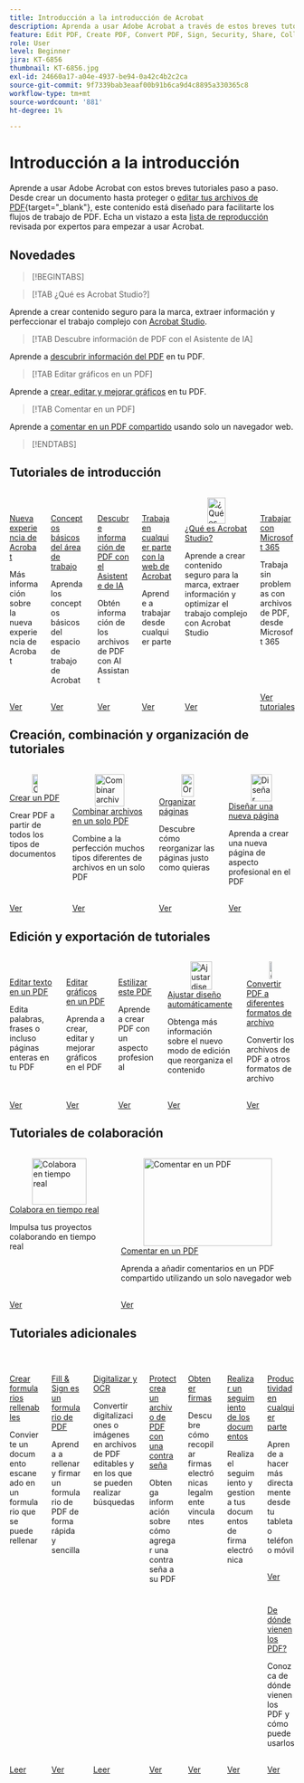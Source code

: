 ```yaml
---
title: Introducción a la introducción de Acrobat
description: Aprenda a usar Adobe Acrobat a través de estos breves tutoriales paso a paso (1-2 min)
feature: Edit PDF, Create PDF, Convert PDF, Sign, Security, Share, Collaboration, Workspace
role: User
level: Beginner
jira: KT-6856
thumbnail: KT-6856.jpg
exl-id: 24660a17-a04e-4937-be94-0a42c4b2c2ca
source-git-commit: 9f7339bab3eaaf00b91b6ca9d4c8895a330365c8
workflow-type: tm+mt
source-wordcount: '881'
ht-degree: 1%

---
```


# Introducción a la introducción

Aprende a usar Adobe Acrobat con estos breves tutoriales paso a paso. Desde crear un documento hasta proteger o [editar tus archivos de PDF](https://www.adobe.com/es/acrobat/online/pdf-editor.html){target="_blank"}, este contenido está diseñado para facilitarte los flujos de trabajo de PDF. Echa un vistazo a esta [lista de reproducción](https://experienceleague.adobe.com/es/playlists/acrobat-get-started-business-users) revisada por expertos para empezar a usar Acrobat.

## Novedades

>[!BEGINTABS]

>[!TAB ¿Qué es Acrobat Studio?]

Aprende a crear contenido seguro para la marca, extraer información y perfeccionar el trabajo complejo con [Acrobat Studio](acrobat-studio.md).

>[!TAB Descubre información de PDF con el Asistente de IA]

Aprende a [descubrir información del PDF](ai-assistant.md) en tu PDF.

>[!TAB Editar gráficos en un PDF]

Aprende a [crear, editar y mejorar gráficos](edit-graphics.md) en tu PDF.

>[!TAB Comentar en un PDF]

Aprende a [comentar en un PDF compartido](comment-on-pdf-files.md) usando solo un navegador web.

>[!ENDTABS]

## Tutoriales de introducción

<!-- START CARDS HTML - DO NOT MODIFY BY HAND -->
<div class="columns">
    <div class="column is-half-tablet is-half-desktop is-one-third-widescreen" aria-label="New Acrobat experience">
        <div class="card" style="height: 100%; display: flex; flex-direction: column; height: 100%;">
            <div class="card-image">
                <figure class="image x-is-16by9">
                    <a href="https://experienceleague.adobe.com/es/docs/document-cloud-learn/acrobat-learning/getting-started/new-workspace" title="nueva experiencia de Acrobat" target="_self" rel="referrer">
                        <img class="is-bordered-r-small" src="https://experienceleague.adobe.com/es/docs/document-cloud-learn/acrobat-learning/getting-started/media_1fd7846c8083ccd0da406c6abf96fe746d9b4539e.png?width=400&format=webply&optimize=medium" alt="nueva experiencia de Acrobat"
                             style="width: 100%; aspect-ratio: 16 / 9; object-fit: cover; overflow: hidden; display: block; margin: auto;">
                    </a>
                </figure>
            </div>
            <div class="card-content is-padded-small" style="display: flex; flex-direction: column; flex-grow: 1; justify-content: space-between;">
                <div class="top-card-content">
                    <p class="headline is-size-6 has-text-weight-bold">
                        <a href="https://experienceleague.adobe.com/es/docs/document-cloud-learn/acrobat-learning/getting-started/new-workspace" target="_self" rel="referrer" title="nueva experiencia de Acrobat">Nueva experiencia de Acrobat</a>
                    </p>
                    <p class="is-size-6">Más información sobre la nueva experiencia de Acrobat</p>
                </div>
                <a href="https://experienceleague.adobe.com/es/docs/document-cloud-learn/acrobat-learning/getting-started/new-workspace" target="_self" rel="referrer" class="spectrum-Button spectrum-Button--outline spectrum-Button--primary spectrum-Button--sizeM" style="align-self: flex-start; margin-top: 1rem;">
                    <span class="spectrum-Button-label has-no-wrap has-text-weight-bold">Ver</span>
                </a>
            </div>
        </div>
    </div>
    <div class="column is-half-tablet is-half-desktop is-one-third-widescreen" aria-label="Workspace basics">
        <div class="card" style="height: 100%; display: flex; flex-direction: column; height: 100%;">
            <div class="card-image">
                <figure class="image x-is-16by9">
                    <a href="https://experienceleague.adobe.com/es/docs/document-cloud-learn/acrobat-learning/getting-started/get-to-know-the-acrobat-dc-interface" title="Conceptos básicos del espacio de trabajo" target="_self" rel="referrer">
                        <img class="is-bordered-r-small" src="https://experienceleague.adobe.com/es/docs/document-cloud-learn/acrobat-learning/getting-started/media_1829b23b3d26ba9ab2687a87be27ecf1b2adde71e.png?width=400&format=webply&optimize=medium" alt="Conceptos básicos del espacio de trabajo"
                             style="width: 100%; aspect-ratio: 16 / 9; object-fit: cover; overflow: hidden; display: block; margin: auto;">
                    </a>
                </figure>
            </div>
            <div class="card-content is-padded-small" style="display: flex; flex-direction: column; flex-grow: 1; justify-content: space-between;">
                <div class="top-card-content">
                    <p class="headline is-size-6 has-text-weight-bold">
                        <a href="https://experienceleague.adobe.com/es/docs/document-cloud-learn/acrobat-learning/getting-started/get-to-know-the-acrobat-dc-interface" target="_self" rel="referrer" title="Conceptos básicos del área de trabajo">Conceptos básicos del área de trabajo</a>
                    </p>
                    <p class="is-size-6">Aprenda los conceptos básicos del espacio de trabajo de Acrobat</p>
                </div>
                <a href="https://experienceleague.adobe.com/es/docs/document-cloud-learn/acrobat-learning/getting-started/get-to-know-the-acrobat-dc-interface" target="_self" rel="referrer" class="spectrum-Button spectrum-Button--outline spectrum-Button--primary spectrum-Button--sizeM" style="align-self: flex-start; margin-top: 1rem;">
                    <span class="spectrum-Button-label has-no-wrap has-text-weight-bold">Ver</span>
                </a>
            </div>
        </div>
    </div>
    <div class="column is-half-tablet is-half-desktop is-one-third-widescreen" aria-label="Discover PDF insights with AI Assistant">
        <div class="card" style="height: 100%; display: flex; flex-direction: column; height: 100%;">
            <div class="card-image">
                <figure class="image x-is-16by9">
                    <a href="https://experienceleague.adobe.com/es/docs/document-cloud-learn/acrobat-learning/getting-started/ai-assistant" title="Descubre información de PDF con AI Assistant" target="_self" rel="referrer">
                        <img class="is-bordered-r-small" src="https://experienceleague.adobe.com/es/docs/document-cloud-learn/acrobat-learning/getting-started/media_16b40a5c89df63b8d9116ee1733680b378915394a.png?width=400&format=webply&optimize=medium" alt="Descubre información de PDF con AI Assistant"
                             style="width: 100%; aspect-ratio: 16 / 9; object-fit: cover; overflow: hidden; display: block; margin: auto;">
                    </a>
                </figure>
            </div>
            <div class="card-content is-padded-small" style="display: flex; flex-direction: column; flex-grow: 1; justify-content: space-between;">
                <div class="top-card-content">
                    <p class="headline is-size-6 has-text-weight-bold">
                        <a href="https://experienceleague.adobe.com/es/docs/document-cloud-learn/acrobat-learning/getting-started/ai-assistant" target="_self" rel="referrer" title="Descubre información de PDF con el asistente de inteligencia artificial">Descubre información de PDF con el Asistente de IA</a>
                    </p>
                    <p class="is-size-6">Obtén información de los archivos de PDF con AI Assistant</p>
                </div>
                <a href="https://experienceleague.adobe.com/es/docs/document-cloud-learn/acrobat-learning/getting-started/ai-assistant" target="_self" rel="referrer" class="spectrum-Button spectrum-Button--outline spectrum-Button--primary spectrum-Button--sizeM" style="align-self: flex-start; margin-top: 1rem;">
                    <span class="spectrum-Button-label has-no-wrap has-text-weight-bold">Ver</span>
                </a>
            </div>
        </div>
    </div>
                <div class="column is-half-tablet is-half-desktop is-one-third-widescreen" aria-label="Work anywhere with Acrobat web">
        <div class="card" style="height: 100%; display: flex; flex-direction: column; height: 100%;">
            <div class="card-image">
                <figure class="image x-is-16by9">
                    <a href="https://experienceleague.adobe.com/es/docs/document-cloud-learn/acrobat-learning/getting-started/acrobatweb" title="Trabaja en cualquier parte con Acrobat web" target="_self" rel="referrer">
                        <img class="is-bordered-r-small" src="https://experienceleague.adobe.com/es/docs/document-cloud-learn/acrobat-learning/getting-started/media_1bfcf9b6746a553be3bae3718499df7f83847b637.png?width=400&format=webply&optimize=medium" alt="Trabaja en cualquier parte con Acrobat web"
                             style="width: 100%; aspect-ratio: 16 / 9; object-fit: cover; overflow: hidden; display: block; margin: auto;">
                    </a>
                </figure>
            </div>
            <div class="card-content is-padded-small" style="display: flex; flex-direction: column; flex-grow: 1; justify-content: space-between;">
                <div class="top-card-content">
                    <p class="headline is-size-6 has-text-weight-bold">
                        <a href="https://experienceleague.adobe.com/es/docs/document-cloud-learn/acrobat-learning/getting-started/acrobatweb" target="_self" rel="referrer" title="Trabaja en cualquier parte con Acrobat web">Trabaja en cualquier parte con la web de Acrobat</a>
                    </p>
                    <p class="is-size-6">Aprende a trabajar desde cualquier parte</p>
                </div>
                <a href="https://experienceleague.adobe.com/es/docs/document-cloud-learn/acrobat-learning/getting-started/acrobatweb" target="_self" rel="referrer" class="spectrum-Button spectrum-Button--outline spectrum-Button--primary spectrum-Button--sizeM" style="align-self: flex-start; margin-top: 1rem;">
                    <span class="spectrum-Button-label has-no-wrap has-text-weight-bold">Ver</span>
                </a>
            </div>
        </div>
    </div>
                 <div class="column is-half-tablet is-half-desktop is-one-third-widescreen"         aria-label="What is Acrobat Studio?">
                      <div class="card" style="height: 100%; display: flex; flex-direction: column; height: 100%;">
                 <div class="card-image">
                <figure class="image x-is-16by9">
                    <a href="https://experienceleague.adobe.com/es/docs/document-cloud-learn/acrobat-learning/getting-started/acrobat-studio" title="¿Qué es Acrobat Studio?" target="_self" rel="referrer">
                        <img class="is-bordered-r-small" src="https://experienceleague.adobe.com/es/docs/document-cloud-learn/acrobat-learning/by-industry/media_1f6d6f7b7584d916a156a186267c3d3790ae9144a.png?width=400&format=webply&optimize=medium" alt="¿Qué es Acrobat Studio?"
                             style="width: 100%; aspect-ratio: 16 / 9; object-fit: cover; overflow: hidden; display: block; margin: auto;">
                    </a>
                </figure>
                 </div>
                     <div class="card-content is-padded-small" style="display: flex; flex-direction: column; flex-grow: 1; justify-content: space-between;">
                <div class="top-card-content">
                    <p class="headline is-size-6 has-text-weight-bold">
                        <a href="https://experienceleague.adobe.com/es/docs/document-cloud-learn/acrobat-learning/getting-started/acrobat-studio" target="_self" rel="referrer" title="¿Qué es Acrobat Studio?">¿Qué es Acrobat Studio?</a>
                    </p>
                    <p class="is-size-6">Aprende a crear contenido seguro para la marca, extraer información y optimizar el trabajo complejo con Acrobat Studio</p>
                </div>
                <a href="https://experienceleague.adobe.com/es/docs/document-cloud-learn/acrobat-learning/getting-started/acrobat-studio" target="_self" rel="referrer" class="spectrum-Button spectrum-Button--outline spectrum-Button--primary spectrum-Button--sizeM" style="align-self: flex-start; margin-top: 1rem;">
                    <span class="spectrum-Button-label has-no-wrap has-text-weight-bold">Ver</span>
                </a>
            </div>
        </div>
    </div>
    <div class="column is-half-tablet is-half-desktop is-one-third-widescreen" aria-label="Work with Microsoft 365">
        <div class="card" style="height: 100%; display: flex; flex-direction: column; height: 100%;">
            <div class="card-image">
                <figure class="image x-is-16by9">
                    <a href="https://experienceleague.adobe.com/es/docs/document-cloud-learn/acrobat-learning/integrations/integrate-overview#microsoft" title="Trabajar con Microsoft 365" target="_self" rel="referrer">
                        <img class="is-bordered-r-small" src="https://experienceleague.adobe.com/es/docs/document-cloud-learn/acrobat-learning/getting-started/media_1e715d1ec959dc755a27cab94e21039372673afac.png?width=400&format=webply&optimize=medium" alt="Trabajar con Microsoft 365"
                             style="width: 100%; aspect-ratio: 16 / 9; object-fit: cover; overflow: hidden; display: block; margin: auto;">
                    </a>
                </figure>
            </div>
            <div class="card-content is-padded-small" style="display: flex; flex-direction: column; flex-grow: 1; justify-content: space-between;">
                <div class="top-card-content">
                    <p class="headline is-size-6 has-text-weight-bold">
                        <a href="https://experienceleague.adobe.com/es/docs/document-cloud-learn/acrobat-learning/integrations/integrate-overview#microsoft" target="_self" rel="referrer" title="Trabajar con Microsoft 365">Trabajar con Microsoft 365</a>
                    </p>
                    <p class="is-size-6">Trabaja sin problemas con archivos de PDF, desde Microsoft 365</p>
                </div>
                <a href="https://experienceleague.adobe.com/es/docs/document-cloud-learn/acrobat-learning/integrations/integrate-overview#microsoft" target="_self" rel="referrer" class="spectrum-Button spectrum-Button--outline spectrum-Button--primary spectrum-Button--sizeM" style="align-self: flex-start; margin-top: 1rem;">
                    <span class="spectrum-Button-label has-no-wrap has-text-weight-bold">Ver tutoriales</span>
                </a>
            </div>
        </div>
    </div>
</div>
<!-- END CARDS HTML - DO NOT MODIFY BY HAND -->

## Creación, combinación y organización de tutoriales

<!-- START CARDS HTML - DO NOT MODIFY BY HAND -->
<div class="columns">
    <div class="column is-half-tablet is-half-desktop is-one-third-widescreen" aria-label="Create a PDF">
        <div class="card" style="height: 100%; display: flex; flex-direction: column; height: 100%;">
            <div class="card-image">
                <figure class="image x-is-16by9">
                    <a href="https://experienceleague.adobe.com/es/docs/document-cloud-learn/acrobat-learning/getting-started/create-pdf" title="Crear un PDF" target="_self" rel="referrer">
                        <img class="is-bordered-r-small" src="https://experienceleague.adobe.com/es/docs/document-cloud-learn/acrobat-learning/getting-started/media_16f0a3abd52647334bb64fdf140cf94afd63188d2.png?width=400&format=webply&optimize=medium" alt="Crear un PDF"
                             style="width: 100%; aspect-ratio: 16 / 9; object-fit: cover; overflow: hidden; display: block; margin: auto;">
                    </a>
                </figure>
            </div>
            <div class="card-content is-padded-small" style="display: flex; flex-direction: column; flex-grow: 1; justify-content: space-between;">
                <div class="top-card-content">
                    <p class="headline is-size-6 has-text-weight-bold">
                        <a href="https://experienceleague.adobe.com/es/docs/document-cloud-learn/acrobat-learning/getting-started/create-pdf" target="_self" rel="referrer" title="Crear un PDF">Crear un PDF</a>
                    </p>
                    <p class="is-size-6">Crear PDF a partir de todos los tipos de documentos</p>
                </div>
                <a href="https://experienceleague.adobe.com/es/docs/document-cloud-learn/acrobat-learning/getting-started/create-pdf" target="_self" rel="referrer" class="spectrum-Button spectrum-Button--outline spectrum-Button--primary spectrum-Button--sizeM" style="align-self: flex-start; margin-top: 1rem;">
                    <span class="spectrum-Button-label has-no-wrap has-text-weight-bold">Ver</span>
                </a>
            </div>
        </div>
    </div>
    <div class="column is-half-tablet is-half-desktop is-one-third-widescreen" aria-label="Combine files into a single PDF">
        <div class="card" style="height: 100%; display: flex; flex-direction: column; height: 100%;">
            <div class="card-image">
                <figure class="image x-is-16by9">
                    <a href="https://experienceleague.adobe.com/es/docs/document-cloud-learn/acrobat-learning/getting-started/combine-to-pdf" title="Combinar archivos en un único PDF" target="_self" rel="referrer">
                        <img class="is-bordered-r-small" src="https://experienceleague.adobe.com/es/docs/document-cloud-learn/acrobat-learning/getting-started/media_11be639aeee441f5b0e2b4900730339cd1798a4b9.png?width=400&format=webply&optimize=medium" alt="Combinar archivos en un único PDF"
                             style="width: 100%; aspect-ratio: 16 / 9; object-fit: cover; overflow: hidden; display: block; margin: auto;">
                    </a>
                </figure>
            </div>
            <div class="card-content is-padded-small" style="display: flex; flex-direction: column; flex-grow: 1; justify-content: space-between;">
                <div class="top-card-content">
                    <p class="headline is-size-6 has-text-weight-bold">
                        <a href="https://experienceleague.adobe.com/es/docs/document-cloud-learn/acrobat-learning/getting-started/combine-to-pdf" target="_self" rel="referrer" title="Combinar archivos en un único PDF">Combinar archivos en un solo PDF</a>
                    </p>
                    <p class="is-size-6">Combine a la perfección muchos tipos diferentes de archivos en un solo PDF</p>
                </div>
                <a href="https://experienceleague.adobe.com/es/docs/document-cloud-learn/acrobat-learning/getting-started/combine-to-pdf" target="_self" rel="referrer" class="spectrum-Button spectrum-Button--outline spectrum-Button--primary spectrum-Button--sizeM" style="align-self: flex-start; margin-top: 1rem;">
                    <span class="spectrum-Button-label has-no-wrap has-text-weight-bold">Ver</span>
                </a>
            </div>
        </div>
    </div>
    <div class="column is-half-tablet is-half-desktop is-one-third-widescreen" aria-label="Organize pages">
        <div class="card" style="height: 100%; display: flex; flex-direction: column; height: 100%;">
            <div class="card-image">
                <figure class="image x-is-16by9">
                    <a href="https://experienceleague.adobe.com/es/docs/document-cloud-learn/acrobat-learning/getting-started/organize" title="Organizar páginas" target="_self" rel="referrer">
                        <img class="is-bordered-r-small" src="https://experienceleague.adobe.com/es/docs/document-cloud-learn/acrobat-learning/getting-started/media_17e55bdc9d65c0ae578fd3d6d32d1eb3bf3719714.png?width=400&format=webply&optimize=medium" alt="Organizar páginas"
                             style="width: 100%; aspect-ratio: 16 / 9; object-fit: cover; overflow: hidden; display: block; margin: auto;">
                    </a>
                </figure>
            </div>
            <div class="card-content is-padded-small" style="display: flex; flex-direction: column; flex-grow: 1; justify-content: space-between;">
                <div class="top-card-content">
                    <p class="headline is-size-6 has-text-weight-bold">
                        <a href="https://experienceleague.adobe.com/es/docs/document-cloud-learn/acrobat-learning/getting-started/organize" target="_self" rel="referrer" title="Organizar páginas">Organizar páginas</a>
                    </p>
                    <p class="is-size-6">Descubre cómo reorganizar las páginas justo como quieras</p>
                </div>
                <a href="https://experienceleague.adobe.com/es/docs/document-cloud-learn/acrobat-learning/getting-started/organize" target="_self" rel="referrer" class="spectrum-Button spectrum-Button--outline spectrum-Button--primary spectrum-Button--sizeM" style="align-self: flex-start; margin-top: 1rem;">
                    <span class="spectrum-Button-label has-no-wrap has-text-weight-bold">Ver</span>
                </a>
            </div>
        </div>
    </div>
    <div class="column is-half-tablet is-half-desktop is-one-third-widescreen" aria-label="Design a new page">
        <div class="card" style="height: 100%; display: flex; flex-direction: column; height: 100%;">
            <div class="card-image">
                <figure class="image x-is-16by9">
                    <a href="https://experienceleague.adobe.com/es/docs/document-cloud-learn/acrobat-learning/getting-started/add-custom-page" title="Diseñar una página nueva" target="_self" rel="referrer">
                        <img class="is-bordered-r-small" src="https://experienceleague.adobe.com/es/docs/document-cloud-learn/acrobat-learning/getting-started/media_1f048322a16c3f2b9762347f0ea4e90b24dcd279e.png?width=400&format=webply&optimize=medium" alt="Diseñar una página nueva"
                             style="width: 100%; aspect-ratio: 16 / 9; object-fit: cover; overflow: hidden; display: block; margin: auto;">
                    </a>
                </figure>
            </div>
            <div class="card-content is-padded-small" style="display: flex; flex-direction: column; flex-grow: 1; justify-content: space-between;">
                <div class="top-card-content">
                    <p class="headline is-size-6 has-text-weight-bold">
                        <a href="https://experienceleague.adobe.com/es/docs/document-cloud-learn/acrobat-learning/getting-started/add-custom-page" target="_self" rel="referrer" title="Diseñar una página nueva">Diseñar una nueva página</a>
                    </p>
                    <p class="is-size-6">Aprenda a crear una nueva página de aspecto profesional en el PDF</p>
                </div>
                <a href="https://experienceleague.adobe.com/es/docs/document-cloud-learn/acrobat-learning/getting-started/add-custom-page" target="_self" rel="referrer" class="spectrum-Button spectrum-Button--outline spectrum-Button--primary spectrum-Button--sizeM" style="align-self: flex-start; margin-top: 1rem;">
                    <span class="spectrum-Button-label has-no-wrap has-text-weight-bold">Ver</span>
                </a>
            </div>
        </div>
    </div>
</div>
<!-- END CARDS HTML - DO NOT MODIFY BY HAND -->

## Edición y exportación de tutoriales

<!-- START CARDS HTML - DO NOT MODIFY BY HAND -->
<div class="columns">
    <div class="column is-half-tablet is-half-desktop is-one-third-widescreen" aria-label="Edit text in a PDF">
        <div class="card" style="height: 100%; display: flex; flex-direction: column; height: 100%;">
            <div class="card-image">
                <figure class="image x-is-16by9">
                    <a href="https://experienceleague.adobe.com/es/docs/document-cloud-learn/acrobat-learning/getting-started/edit-pdf" title="Edición de texto en un PDF" target="_self" rel="referrer">
                        <img class="is-bordered-r-small" src="https://experienceleague.adobe.com/es/docs/document-cloud-learn/acrobat-learning/getting-started/media_13401767164ccbafc5bcc35d34d2334fc961255e1.png?width=400&format=webply&optimize=medium" alt="Edición de texto en un PDF"
                             style="width: 100%; aspect-ratio: 16 / 9; object-fit: cover; overflow: hidden; display: block; margin: auto;">
                    </a>
                </figure>
            </div>
            <div class="card-content is-padded-small" style="display: flex; flex-direction: column; flex-grow: 1; justify-content: space-between;">
                <div class="top-card-content">
                    <p class="headline is-size-6 has-text-weight-bold">
                        <a href="https://experienceleague.adobe.com/es/docs/document-cloud-learn/acrobat-learning/getting-started/edit-pdf" target="_self" rel="referrer" title="Edición de texto en un PDF">Editar texto en un PDF</a>
                    </p>
                    <p class="is-size-6">Edita palabras, frases o incluso páginas enteras en tu PDF</p>
                </div>
                <a href="https://experienceleague.adobe.com/es/docs/document-cloud-learn/acrobat-learning/getting-started/edit-pdf" target="_self" rel="referrer" class="spectrum-Button spectrum-Button--outline spectrum-Button--primary spectrum-Button--sizeM" style="align-self: flex-start; margin-top: 1rem;">
                    <span class="spectrum-Button-label has-no-wrap has-text-weight-bold">Ver</span>
                </a>
            </div>
        </div>
    </div>
    <div class="column is-half-tablet is-half-desktop is-one-third-widescreen" aria-label="Edit graphics in a PDF">
        <div class="card" style="height: 100%; display: flex; flex-direction: column; height: 100%;">
            <div class="card-image">
                <figure class="image x-is-16by9">
                    <a href="https://experienceleague.adobe.com/es/docs/document-cloud-learn/acrobat-learning/getting-started/edit-graphics" title="Edición de gráficos en un PDF" target="_self" rel="referrer">
                        <img class="is-bordered-r-small" src="https://experienceleague.adobe.com/es/docs/document-cloud-learn/acrobat-learning/getting-started/media_10cbcb294cdbd62dc9d8f6b2f5f5f160782370141.png?width=400&format=webply&optimize=medium" alt="Edición de gráficos en un PDF"
                             style="width: 100%; aspect-ratio: 16 / 9; object-fit: cover; overflow: hidden; display: block; margin: auto;">
                    </a>
                </figure>
            </div>
            <div class="card-content is-padded-small" style="display: flex; flex-direction: column; flex-grow: 1; justify-content: space-between;">
                <div class="top-card-content">
                    <p class="headline is-size-6 has-text-weight-bold">
                        <a href="https://experienceleague.adobe.com/es/docs/document-cloud-learn/acrobat-learning/getting-started/edit-graphics" target="_self" rel="referrer" title="Edición de gráficos en un PDF">Editar gráficos en un PDF</a>
                    </p>
                    <p class="is-size-6">Aprenda a crear, editar y mejorar gráficos en el PDF</p>
                </div>
                <a href="https://experienceleague.adobe.com/es/docs/document-cloud-learn/acrobat-learning/getting-started/edit-graphics" target="_self" rel="referrer" class="spectrum-Button spectrum-Button--outline spectrum-Button--primary spectrum-Button--sizeM" style="align-self: flex-start; margin-top: 1rem;">
                    <span class="spectrum-Button-label has-no-wrap has-text-weight-bold">Ver</span>
                </a>
            </div>
        </div>
    </div>
    <div class="column is-half-tablet is-half-desktop is-one-third-widescreen" aria-label="Stylize this PDF">
        <div class="card" style="height: 100%; display: flex; flex-direction: column; height: 100%;">
            <div class="card-image">
                <figure class="image x-is-16by9">
                    <a href="https://experienceleague.adobe.com/es/docs/document-cloud-learn/acrobat-learning/getting-started/stylize-this-pdf" title="Estilizar este PDF" target="_self" rel="referrer">
                        <img class="is-bordered-r-small" src="https://experienceleague.adobe.com/es/docs/document-cloud-learn/acrobat-learning/getting-started/media_199eeb70612b1e3f04c00cbe3ebf7f4cc2016bcef.png?width=400&format=webply&optimize=medium" alt="Estilizar este PDF"
                             style="width: 100%; aspect-ratio: 16 / 9; object-fit: cover; overflow: hidden; display: block; margin: auto;">
                    </a>
                </figure>
            </div>
            <div class="card-content is-padded-small" style="display: flex; flex-direction: column; flex-grow: 1; justify-content: space-between;">
                <div class="top-card-content">
                    <p class="headline is-size-6 has-text-weight-bold">
                        <a href="https://experienceleague.adobe.com/es/docs/document-cloud-learn/acrobat-learning/getting-started/stylize-this-pdf" target="_self" rel="referrer" title="Estilizar este PDF">Estilizar este PDF</a>
                    </p>
                    <p class="is-size-6">Aprende a crear PDF con un aspecto profesional</p>
                </div>
                <a href="https://experienceleague.adobe.com/es/docs/document-cloud-learn/acrobat-learning/getting-started/stylize-this-pdf" target="_self" rel="referrer" class="spectrum-Button spectrum-Button--outline spectrum-Button--primary spectrum-Button--sizeM" style="align-self: flex-start; margin-top: 1rem;">
                    <span class="spectrum-Button-label has-no-wrap has-text-weight-bold">Ver</span>
                </a>
            </div>
        </div>
    </div>
    <div class="column is-half-tablet is-half-desktop is-one-third-widescreen" aria-label="Auto-adjust layout">
        <div class="card" style="height: 100%; display: flex; flex-direction: column; height: 100%;">
            <div class="card-image">
                <figure class="image x-is-16by9">
                    <a href="https://experienceleague.adobe.com/es/docs/document-cloud-learn/acrobat-learning/getting-started/auto-adjust-layout" title="Ajustar diseño automáticamente" target="_self" rel="referrer">
                        <img class="is-bordered-r-small" src="https://experienceleague.adobe.com/es/docs/document-cloud-learn/acrobat-learning/getting-started/media_1072b7b70b16efa68b4bd6bbc2152a4dd90bd6dfb.png?width=400&format=webply&optimize=medium" alt="Ajustar diseño automáticamente"
                             style="width: 100%; aspect-ratio: 16 / 9; object-fit: cover; overflow: hidden; display: block; margin: auto;">
                    </a>
                </figure>
            </div>
            <div class="card-content is-padded-small" style="display: flex; flex-direction: column; flex-grow: 1; justify-content: space-between;">
                <div class="top-card-content">
                    <p class="headline is-size-6 has-text-weight-bold">
                        <a href="https://experienceleague.adobe.com/es/docs/document-cloud-learn/acrobat-learning/getting-started/auto-adjust-layout" target="_self" rel="referrer" title="Ajustar diseño automáticamente">Ajustar diseño automáticamente</a>
                    </p>
                    <p class="is-size-6">Obtenga más información sobre el nuevo modo de edición que reorganiza el contenido</p>
                </div>
                <a href="https://experienceleague.adobe.com/es/docs/document-cloud-learn/acrobat-learning/getting-started/auto-adjust-layout" target="_self" rel="referrer" class="spectrum-Button spectrum-Button--outline spectrum-Button--primary spectrum-Button--sizeM" style="align-self: flex-start; margin-top: 1rem;">
                    <span class="spectrum-Button-label has-no-wrap has-text-weight-bold">Ver</span>
                </a>
            </div>
        </div>
    </div>
    <div class="column is-half-tablet is-half-desktop is-one-third-widescreen" aria-label="Convert PDF to different file formats">
        <div class="card" style="height: 100%; display: flex; flex-direction: column; height: 100%;">
            <div class="card-image">
                <figure class="image x-is-16by9">
                    <a href="https://experienceleague.adobe.com/es/docs/document-cloud-learn/acrobat-learning/getting-started/export-pdf" title="Convertir PDF a diferentes formatos de archivo" target="_self" rel="referrer">
                        <img class="is-bordered-r-small" src="https://experienceleague.adobe.com/es/docs/document-cloud-learn/acrobat-learning/getting-started/media_16383696f2610f1419050df7dca0b9dc77b94f836.png?width=400&format=webply&optimize=medium" alt="Convertir PDF a diferentes formatos de archivo"
                             style="width: 100%; aspect-ratio: 16 / 9; object-fit: cover; overflow: hidden; display: block; margin: auto;">
                    </a>
                </figure>
            </div>
            <div class="card-content is-padded-small" style="display: flex; flex-direction: column; flex-grow: 1; justify-content: space-between;">
                <div class="top-card-content">
                    <p class="headline is-size-6 has-text-weight-bold">
                        <a href="https://experienceleague.adobe.com/es/docs/document-cloud-learn/acrobat-learning/getting-started/export-pdf" target="_self" rel="referrer" title="Convertir PDF a diferentes formatos de archivo">Convertir PDF a diferentes formatos de archivo</a>
                    </p>
                    <p class="is-size-6">Convertir los archivos de PDF a otros formatos de archivo</p>
                </div>
                <a href="https://experienceleague.adobe.com/es/docs/document-cloud-learn/acrobat-learning/getting-started/export-pdf" target="_self" rel="referrer" class="spectrum-Button spectrum-Button--outline spectrum-Button--primary spectrum-Button--sizeM" style="align-self: flex-start; margin-top: 1rem;">
                    <span class="spectrum-Button-label has-no-wrap has-text-weight-bold">Ver</span>
                </a>
            </div>
        </div>
    </div>
</div>
<!-- END CARDS HTML - DO NOT MODIFY BY HAND -->

## Tutoriales de colaboración

<!-- START CARDS HTML - DO NOT MODIFY BY HAND -->
<div class="columns">
    <div class="column is-half-tablet is-half-desktop is-one-third-widescreen" aria-label="Collaborate in real time">
        <div class="card" style="height: 100%; display: flex; flex-direction: column; height: 100%;">
            <div class="card-image">
                <figure class="image x-is-16by9">
                    <a href="https://experienceleague.adobe.com/es/docs/document-cloud-learn/acrobat-learning/getting-started/collaborate" title="Colabora en tiempo real" target="_self" rel="referrer">
                        <img class="is-bordered-r-small" src="https://experienceleague.adobe.com/es/docs/document-cloud-learn/acrobat-learning/getting-started/media_1f5dd20f4df4fb7d2f5c80653268baf61e708a449.png?width=400&format=webply&optimize=medium" alt="Colabora en tiempo real"
                             style="width: 100%; aspect-ratio: 16 / 9; object-fit: cover; overflow: hidden; display: block; margin: auto;">
                    </a>
                </figure>
            </div>
            <div class="card-content is-padded-small" style="display: flex; flex-direction: column; flex-grow: 1; justify-content: space-between;">
                <div class="top-card-content">
                    <p class="headline is-size-6 has-text-weight-bold">
                        <a href="https://experienceleague.adobe.com/es/docs/document-cloud-learn/acrobat-learning/getting-started/collaborate" target="_self" rel="referrer" title="Colabora en tiempo real">Colabora en tiempo real</a>
                    </p>
                    <p class="is-size-6">Impulsa tus proyectos colaborando en tiempo real</p>
                </div>
                <a href="https://experienceleague.adobe.com/es/docs/document-cloud-learn/acrobat-learning/getting-started/collaborate" target="_self" rel="referrer" class="spectrum-Button spectrum-Button--outline spectrum-Button--primary spectrum-Button--sizeM" style="align-self: flex-start; margin-top: 1rem;">
                    <span class="spectrum-Button-label has-no-wrap has-text-weight-bold">Ver</span>
                </a>
            </div>
        </div>
    </div>
    <div class="column is-half-tablet is-half-desktop is-one-third-widescreen" aria-label="Comment on a PDF">
        <div class="card" style="height: 100%; display: flex; flex-direction: column; height: 100%;">
            <div class="card-image">
                <figure class="image x-is-16by9">
                    <a href="https://experienceleague.adobe.com/es/docs/document-cloud-learn/acrobat-learning/getting-started/comment-on-pdf-files" title="Comentar en un PDF" target="_self" rel="referrer">
                        <img class="is-bordered-r-small" src="https://experienceleague.adobe.com/es/docs/document-cloud-learn/acrobat-learning/getting-started/media_116d7c4b645e8d4c4e4645df9cb83a36501431471.png?width=400&format=webply&optimize=medium" alt="Comentar en un PDF"
                             style="width: 100%; aspect-ratio: 16 / 9; object-fit: cover; overflow: hidden; display: block; margin: auto;">
                    </a>
                </figure>
            </div>
            <div class="card-content is-padded-small" style="display: flex; flex-direction: column; flex-grow: 1; justify-content: space-between;">
                <div class="top-card-content">
                    <p class="headline is-size-6 has-text-weight-bold">
                        <a href="https://experienceleague.adobe.com/es/docs/document-cloud-learn/acrobat-learning/getting-started/comment-on-pdf-files" target="_self" rel="referrer" title="Comentar en un PDF">Comentar en un PDF</a>
                    </p>
                    <p class="is-size-6">Aprenda a añadir comentarios en un PDF compartido utilizando un solo navegador web</p>
                </div>
                <a href="https://experienceleague.adobe.com/es/docs/document-cloud-learn/acrobat-learning/getting-started/comment-on-pdf-files" target="_self" rel="referrer" class="spectrum-Button spectrum-Button--outline spectrum-Button--primary spectrum-Button--sizeM" style="align-self: flex-start; margin-top: 1rem;">
                    <span class="spectrum-Button-label has-no-wrap has-text-weight-bold">Ver</span>
                </a>
            </div>
        </div>
    </div>
</div>
<!-- END CARDS HTML - DO NOT MODIFY BY HAND -->

## Tutoriales adicionales

<!-- START CARDS HTML - DO NOT MODIFY BY HAND -->
<div class="columns">
    <div class="column is-half-tablet is-half-desktop is-one-third-widescreen" aria-label="Create fillable forms">
        <div class="card" style="height: 100%; display: flex; flex-direction: column; height: 100%;">
            <div class="card-image">
                <figure class="image x-is-16by9">
                    <a href="https://experienceleague.adobe.com/es/docs/document-cloud-learn/acrobat-learning/getting-started/create-fillable-forms" title="Crear formularios rellenables" target="_self" rel="referrer">
                        <img class="is-bordered-r-small" src="https://experienceleague.adobe.com/es/docs/document-cloud-learn/acrobat-learning/getting-started/media_109411f58bacd579c020661fd7f6577ed63726aef.png?width=400&format=webply&optimize=medium" alt="Crear formularios rellenables"
                             style="width: 100%; aspect-ratio: 16 / 9; object-fit: cover; overflow: hidden; display: block; margin: auto;">
                    </a>
                </figure>
            </div>
            <div class="card-content is-padded-small" style="display: flex; flex-direction: column; flex-grow: 1; justify-content: space-between;">
                <div class="top-card-content">
                    <p class="headline is-size-6 has-text-weight-bold">
                        <a href="https://experienceleague.adobe.com/es/docs/document-cloud-learn/acrobat-learning/getting-started/create-fillable-forms" target="_self" rel="referrer" title="Crear formularios rellenables">Crear formularios rellenables</a>
                    </p>
                    <p class="is-size-6">Convierte un documento escaneado en un formulario que se puede rellenar</p>
                </div>
                <a href="https://experienceleague.adobe.com/es/docs/document-cloud-learn/acrobat-learning/getting-started/create-fillable-forms" target="_self" rel="referrer" class="spectrum-Button spectrum-Button--outline spectrum-Button--primary spectrum-Button--sizeM" style="align-self: flex-start; margin-top: 1rem;">
                    <span class="spectrum-Button-label has-no-wrap has-text-weight-bold">Leer</span>
                </a>
            </div>
        </div>
    </div>
    <div class="column is-half-tablet is-half-desktop is-one-third-widescreen" aria-label="Fill & Sign a PDF form">
        <div class="card" style="height: 100%; display: flex; flex-direction: column; height: 100%;">
            <div class="card-image">
                <figure class="image x-is-16by9">
                    <a href="https://experienceleague.adobe.com/es/docs/document-cloud-learn/acrobat-learning/getting-started/fill-and-sign" title="Formulario de Fill &amp; Sign como PDF" target="_self" rel="referrer">
                        <img class="is-bordered-r-small" src="https://experienceleague.adobe.com/es/docs/document-cloud-learn/acrobat-learning/getting-started/media_1e8d0607bd61f9cf6a5781801e8e075019fa10ce8.png?width=400&format=webply&optimize=medium" alt="Formulario de Fill &amp; Sign como PDF"
                             style="width: 100%; aspect-ratio: 16 / 9; object-fit: cover; overflow: hidden; display: block; margin: auto;">
                    </a>
                </figure>
            </div>
            <div class="card-content is-padded-small" style="display: flex; flex-direction: column; flex-grow: 1; justify-content: space-between;">
                <div class="top-card-content">
                    <p class="headline is-size-6 has-text-weight-bold">
                        <a href="https://experienceleague.adobe.com/es/docs/document-cloud-learn/acrobat-learning/getting-started/fill-and-sign" target="_self" rel="referrer" title="Formulario de Fill &amp; Sign como PDF">Fill &amp; Sign es un formulario de PDF</a>
                    </p>
                    <p class="is-size-6">Aprenda a rellenar y firmar un formulario de PDF de forma rápida y sencilla</p>
                </div>
                <a href="https://experienceleague.adobe.com/es/docs/document-cloud-learn/acrobat-learning/getting-started/fill-and-sign" target="_self" rel="referrer" class="spectrum-Button spectrum-Button--outline spectrum-Button--primary spectrum-Button--sizeM" style="align-self: flex-start; margin-top: 1rem;">
                    <span class="spectrum-Button-label has-no-wrap has-text-weight-bold">Ver</span>
                </a>
            </div>
        </div>
    </div>
    <div class="column is-half-tablet is-half-desktop is-one-third-widescreen" aria-label="Scan & OCR">
        <div class="card" style="height: 100%; display: flex; flex-direction: column; height: 100%;">
            <div class="card-image">
                <figure class="image x-is-16by9">
                    <a href="https://experienceleague.adobe.com/es/docs/document-cloud-learn/acrobat-learning/getting-started/scan-and-ocr" title="Digitalización y OCR" target="_self" rel="referrer">
                        <img class="is-bordered-r-small" src="https://experienceleague.adobe.com/es/docs/document-cloud-learn/acrobat-learning/getting-started/media_14440f542ece3322f727553cf6d6cf2408761379b.png?width=400&format=webply&optimize=medium" alt="Digitalización y OCR"
                             style="width: 100%; aspect-ratio: 16 / 9; object-fit: cover; overflow: hidden; display: block; margin: auto;">
                    </a>
                </figure>
            </div>
            <div class="card-content is-padded-small" style="display: flex; flex-direction: column; flex-grow: 1; justify-content: space-between;">
                <div class="top-card-content">
                    <p class="headline is-size-6 has-text-weight-bold">
                        <a href="https://experienceleague.adobe.com/es/docs/document-cloud-learn/acrobat-learning/getting-started/scan-and-ocr" target="_self" rel="referrer" title="Digitalización y OCR">Digitalizar y OCR</a>
                    </p>
                    <p class="is-size-6">Convertir digitalizaciones o imágenes en archivos de PDF editables y en los que se pueden realizar búsquedas</p>
                </div>
                <a href="https://experienceleague.adobe.com/es/docs/document-cloud-learn/acrobat-learning/getting-started/scan-and-ocr" target="_self" rel="referrer" class="spectrum-Button spectrum-Button--outline spectrum-Button--primary spectrum-Button--sizeM" style="align-self: flex-start; margin-top: 1rem;">
                    <span class="spectrum-Button-label has-no-wrap has-text-weight-bold">Leer</span>
                </a>
            </div>
        </div>
    </div>
    <div class="column is-half-tablet is-half-desktop is-one-third-widescreen" aria-label="Protect a PDF file with a password">
        <div class="card" style="height: 100%; display: flex; flex-direction: column; height: 100%;">
            <div class="card-image">
                <figure class="image x-is-16by9">
                    <a href="https://experienceleague.adobe.com/es/docs/document-cloud-learn/acrobat-learning/getting-started/password-protect" title="Protect crea un archivo de PDF con una contraseña" target="_self" rel="referrer">
                        <img class="is-bordered-r-small" src="https://experienceleague.adobe.com/es/docs/document-cloud-learn/acrobat-learning/getting-started/media_1803b816278477ef62c8c4a25be6fcc6094763124.png?width=400&format=webply&optimize=medium" alt="Protect crea un archivo de PDF con una contraseña"
                             style="width: 100%; aspect-ratio: 16 / 9; object-fit: cover; overflow: hidden; display: block; margin: auto;">
                    </a>
                </figure>
            </div>
            <div class="card-content is-padded-small" style="display: flex; flex-direction: column; flex-grow: 1; justify-content: space-between;">
                <div class="top-card-content">
                    <p class="headline is-size-6 has-text-weight-bold">
                        <a href="https://experienceleague.adobe.com/es/docs/document-cloud-learn/acrobat-learning/getting-started/password-protect" target="_self" rel="referrer" title="Protect crea un archivo de PDF con una contraseña">Protect crea un archivo de PDF con una contraseña</a>
                    </p>
                    <p class="is-size-6">Obtenga información sobre cómo agregar una contraseña a su PDF</p>
                </div>
                <a href="https://experienceleague.adobe.com/es/docs/document-cloud-learn/acrobat-learning/getting-started/password-protect" target="_self" rel="referrer" class="spectrum-Button spectrum-Button--outline spectrum-Button--primary spectrum-Button--sizeM" style="align-self: flex-start; margin-top: 1rem;">
                    <span class="spectrum-Button-label has-no-wrap has-text-weight-bold">Ver</span>
                </a>
            </div>
        </div>
    </div>
    <div class="column is-half-tablet is-half-desktop is-one-third-widescreen" aria-label="Get signatures">
        <div class="card" style="height: 100%; display: flex; flex-direction: column; height: 100%;">
            <div class="card-image">
                <figure class="image x-is-16by9">
                    <a href="https://experienceleague.adobe.com/es/docs/document-cloud-learn/acrobat-learning/getting-started/signatures" title="Obtener firmas" target="_self" rel="referrer">
                        <img class="is-bordered-r-small" src="https://experienceleague.adobe.com/es/docs/document-cloud-learn/acrobat-learning/getting-started/media_1d23992362b8a44ebfa1801c33d482df88e1865e1.png?width=400&format=webply&optimize=medium" alt="Obtener firmas"
                             style="width: 100%; aspect-ratio: 16 / 9; object-fit: cover; overflow: hidden; display: block; margin: auto;">
                    </a>
                </figure>
            </div>
            <div class="card-content is-padded-small" style="display: flex; flex-direction: column; flex-grow: 1; justify-content: space-between;">
                <div class="top-card-content">
                    <p class="headline is-size-6 has-text-weight-bold">
                        <a href="https://experienceleague.adobe.com/es/docs/document-cloud-learn/acrobat-learning/getting-started/signatures" target="_self" rel="referrer" title="Obtener firmas">Obtener firmas</a>
                    </p>
                    <p class="is-size-6">Descubre cómo recopilar firmas electrónicas legalmente vinculantes</p>
                </div>
                <a href="https://experienceleague.adobe.com/es/docs/document-cloud-learn/acrobat-learning/getting-started/signatures" target="_self" rel="referrer" class="spectrum-Button spectrum-Button--outline spectrum-Button--primary spectrum-Button--sizeM" style="align-self: flex-start; margin-top: 1rem;">
                    <span class="spectrum-Button-label has-no-wrap has-text-weight-bold">Ver</span>
                </a>
            </div>
        </div>
    </div>
    <div class="column is-half-tablet is-half-desktop is-one-third-widescreen" aria-label="Track your documents">
        <div class="card" style="height: 100%; display: flex; flex-direction: column; height: 100%;">
            <div class="card-image">
                <figure class="image x-is-16by9">
                    <a href="https://experienceleague.adobe.com/es/docs/document-cloud-learn/acrobat-learning/getting-started/track" title="Realizar un seguimiento de documentos" target="_self" rel="referrer">
                        <img class="is-bordered-r-small" src="https://experienceleague.adobe.com/es/docs/document-cloud-learn/acrobat-learning/getting-started/media_1b0f65154db21a029cc4155f26ca8c24f5eeb71ef.png?width=400&format=webply&optimize=medium" alt="Realizar un seguimiento de documentos"
                             style="width: 100%; aspect-ratio: 16 / 9; object-fit: cover; overflow: hidden; display: block; margin: auto;">
                    </a>
                </figure>
            </div>
            <div class="card-content is-padded-small" style="display: flex; flex-direction: column; flex-grow: 1; justify-content: space-between;">
                <div class="top-card-content">
                    <p class="headline is-size-6 has-text-weight-bold">
                        <a href="https://experienceleague.adobe.com/es/docs/document-cloud-learn/acrobat-learning/getting-started/track" target="_self" rel="referrer" title="Realizar un seguimiento de documentos">Realizar un seguimiento de los documentos</a>
                    </p>
                    <p class="is-size-6">Realiza el seguimiento y gestiona tus documentos de firma electrónica</p>
                </div>
                <a href="https://experienceleague.adobe.com/es/docs/document-cloud-learn/acrobat-learning/getting-started/track" target="_self" rel="referrer" class="spectrum-Button spectrum-Button--outline spectrum-Button--primary spectrum-Button--sizeM" style="align-self: flex-start; margin-top: 1rem;">
                    <span class="spectrum-Button-label has-no-wrap has-text-weight-bold">Ver</span>
                </a>
            </div>
        </div>
    </div>
    <div class="column is-half-tablet is-half-desktop is-one-third-widescreen" aria-label="Productivity on the go">
        <div class="card" style="height: 100%; display: flex; flex-direction: column; height: 100%;">
            <div class="card-image">
                <figure class="image x-is-16by9">
                    <a href="https://experienceleague.adobe.com/es/docs/document-cloud-learn/acrobat-learning/getting-started/productivity" title="Productividad sobre la marcha" target="_self" rel="referrer">
                        <img class="is-bordered-r-small" src="https://experienceleague.adobe.com/es/docs/document-cloud-learn/acrobat-learning/getting-started/media_1baac857c8ccc7eb8f0af7c27bd123772b2d5cac4.png?width=400&format=webply&optimize=medium" alt="Productividad sobre la marcha"
                             style="width: 100%; aspect-ratio: 16 / 9; object-fit: cover; overflow: hidden; display: block; margin: auto;">
                    </a>
                </figure>
    </div>
    <div class="card-content is-padded-small" style="display: flex; flex-direction: column; flex-grow: 1; justify-content: space-between;">
                <div class="top-card-content">
                    <p class="headline is-size-6 has-text-weight-bold">
                        <a href="https://experienceleague.adobe.com/es/docs/document-cloud-learn/acrobat-learning/getting-started/productivity" target="_self" rel="referrer" title="Productividad sobre la marcha">Productividad en cualquier parte</a>
                    </p>
                    <p class="is-size-6">Aprende a hacer más directamente desde tu tableta o teléfono móvil</p>
                </div>
                <a href="https://experienceleague.adobe.com/es/docs/document-cloud-learn/acrobat-learning/getting-started/productivity" target="_self" rel="referrer" class="spectrum-Button spectrum-Button--outline spectrum-Button--primary spectrum-Button--sizeM" style="align-self: flex-start; margin-top: 1rem;">
                    <span class="spectrum-Button-label has-no-wrap has-text-weight-bold">Ver</span>
                </a>
            </div>
    <div class="column is-half-tablet is-half-desktop is-one-third-widescreen" aria-label="Where do PDFs come from?">
        <div class="card" style="height: 100%; display: flex; flex-direction: column; height: 100%;">
            <div class="card-image">
                <figure class="image x-is-16by9">
                    <a href="https://experienceleague.adobe.com/es/docs/document-cloud-learn/acrobat-learning/getting-started/where-do-pdfs-come-from" title="Productividad sobre la marcha" target="_self" rel="referrer">
                        <img class="is-bordered-r-small" src="https://experienceleague.adobe.com/es/docs/document-cloud-learn/acrobat-learning/getting-started/media_133ee13f07ef84d06eef5d6b1c81d024747f19f36.png?width=400&format=webply&optimize=medium" alt="¿De dónde vienen los PDF?"
                             style="width: 100%; aspect-ratio: 16 / 9; object-fit: cover; overflow: hidden; display: block; margin: auto;">
                    </a>
                </figure>
            </div>
            <div class="card-content is-padded-small" style="display: flex; flex-direction: column; flex-grow: 1; justify-content: space-between;">
                <div class="top-card-content">
                    <p class="headline is-size-6 has-text-weight-bold">
                        <a href="https://experienceleague.adobe.com/es/docs/document-cloud-learn/acrobat-learning/getting-started/where-do-pdfs-come-from" target="_self" rel="referrer" title="¿De dónde vienen los PDF?">De dónde vienen los PDF?</a>
                    </p>
                    <p class="is-size-6">Conozca de dónde vienen los PDF y cómo puede usarlos</p>
                </div>
                <a href="https://experienceleague.adobe.com/es/docs/document-cloud-learn/acrobat-learning/getting-started/where-do-pdfs-come-from" target="_self" rel="referrer" class="spectrum-Button spectrum-Button--outline spectrum-Button--primary spectrum-Button--sizeM" style="align-self: flex-start; margin-top: 1rem;">
                    <span class="spectrum-Button-label has-no-wrap has-text-weight-bold">Ver</span>
                </a>
            </div>
        </div>
    </div>
</div>
<!-- END CARDS HTML - DO NOT MODIFY BY HAND -->